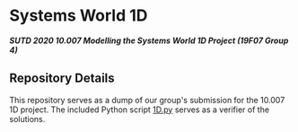 # Systems World 1D

**_SUTD 2020 10.007 Modelling the Systems World 1D Project (19F07 Group 4)_**

## Repository Details

This repository serves as a dump of our group's submission for the 10.007 1D project. The included Python script [1D.py](https://github.com/jamestiotio/systems-world-1d/blob/master/1D.py) serves as a verifier of the solutions.